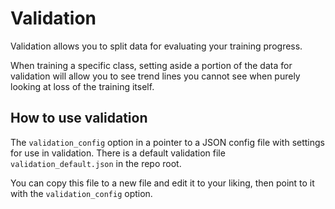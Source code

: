 # Validation

Validation allows you to split data for evaluating your training progress.  

When training a specific class, setting aside a portion of the data for validation will allow you to see trend lines you cannot see when purely looking at loss of the training itself.

## How to use validation

The `validation_config` option in a pointer to a JSON config file with settings for use in validation.  There is a default validation file `validation_default.json` in the repo root.  

You can copy this file to a new file and edit it to your liking, then point to it with the `validation_config` option. 